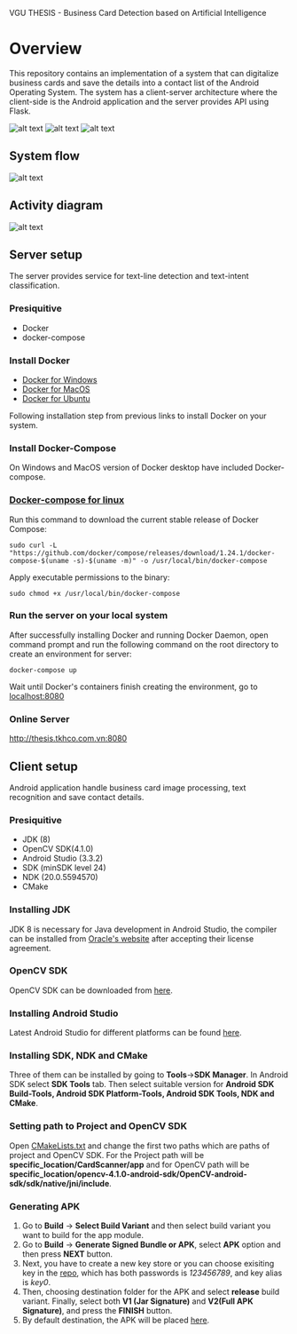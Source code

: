 VGU THESIS - Business Card Detection based on Artificial Intelligence

# Overview
This repository contains an implementation of a system that can digitalize business cards and save the details into a contact list of the Android Operating System. The system has a client-server architecture where the client-side is the Android application and the server provides API using Flask.

![alt text](images/crop_1.jpg "pic1")
![alt text](images/result_3.jpg "pic2")
![alt text](images/save_to_contact.jpg "pic3")

## System flow
![alt text](images/pipeline.png "System flow")

## Activity diagram
![alt text](images/activity.png "Activity diagram")

## Server setup
The server provides service for text-line detection and text-intent classification.

### Presiquitive
- Docker
- docker-compose 

### Install Docker
- [Docker for Windows](https://docs.docker.com/docker-for-windows/install/)
- [Docker for MacOS](https://docs.docker.com/docker-for-mac/install/)
- [Docker for Ubuntu](https://docs.docker.com/install/linux/docker-ce/ubuntu/)

Following installation step from previous links to install Docker on your system.

### Install Docker-Compose
On Windows and MacOS version of Docker desktop have included Docker-compose.  

### [Docker-compose for linux](https://docs.docker.com/compose/install/)
Run this command to download the current stable release of Docker Compose:

```
sudo curl -L "https://github.com/docker/compose/releases/download/1.24.1/docker-compose-$(uname -s)-$(uname -m)" -o /usr/local/bin/docker-compose
```
Apply executable permissions to the binary:
```
sudo chmod +x /usr/local/bin/docker-compose
```

### Run the server on your local system
After successfully installing Docker and running Docker Daemon, open command prompt and run the following command on the root directory to create an environment for server:
```
docker-compose up
```
Wait until Docker's containers finish creating the environment, go to [localhost:8080](http://localhost:8080)

### Online Server
http://thesis.tkhco.com.vn:8080

## Client setup
Android application handle business card image processing, text recognition and save contact details.

### Presiquitive
- JDK (8)
- OpenCV SDK(4.1.0)
- Android Studio (3.3.2)
- SDK (minSDK level 24)
- NDK (20.0.5594570)
- CMake

### Installing JDK
JDK 8 is necessary for Java development in Android Studio, the compiler can be installed from [Oracle's website](https://www.oracle.com/technetwork/java/javase/downloads/jdk8-downloads-2133151.html) after accepting their license agreement.

### OpenCV SDK
OpenCV SDK can be downloaded from [here](https://sourceforge.net/projects/opencvlibrary/).

### Installing Android Studio
Latest Android Studio for different platforms can be found [here](https://developer.android.com/studio/#downloads). 

### Installing SDK, NDK and CMake
Three of them can be installed by going to __Tools__->__SDK Manager__. In Android SDK select __SDK Tools__ tab. Then select suitable version for __Android SDK Build-Tools, Android SDK Platform-Tools, Android SDK Tools, NDK and CMake__.

### Setting path to Project and OpenCV SDK
Open [CMakeLists.txt](CMakeLists.txt) and change the first two paths which are paths of project and OpenCV SDK. For the Project path will be __specific_location/CardScanner/app__ and for OpenCV path will be __specific_location/opencv-4.1.0-android-sdk/OpenCV-android-sdk/sdk/native/jni/include__.

### Generating APK
1. Go to __Build__ -> __Select Build Variant__ and then select build variant you want to build for the app module.
2. Go to __Build__ -> __Generate Signed Bundle or APK__, select __APK__ option and then press __NEXT__ button. 
3. Next, you have to create a new key store or you can choose exisiting key in the [repo](app/key.jks), which has both passwords is _123456789_, and key alias is _key0_.
4. Then, choosing destination folder for the APK and select __release__ build variant. Finally, select both __V1 (Jar Signature)__ and __V2(Full APK Signature)__, and press the __FINISH__ button.
5. By default destination, the APK will be placed [here](app/release/app-release.apk).

